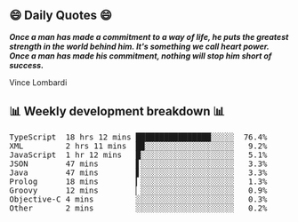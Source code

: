 ## 😄 Daily Quotes 😄

_**Once a man has made a commitment to a way of life, he puts the greatest strength in the world behind him. It's something we call heart power. Once a man has made his commitment, nothing will stop him short of success.**_

Vince Lombardi



## 📊 Weekly development breakdown 📊

<pre>TypeScript  18 hrs 12 mins ████████████████░░░░░  76.4%
XML         2 hrs 11 mins  █▉░░░░░░░░░░░░░░░░░░░   9.2%
JavaScript  1 hr 12 mins   █░░░░░░░░░░░░░░░░░░░░   5.1%
JSON        47 mins        ▋░░░░░░░░░░░░░░░░░░░░   3.3%
Java        47 mins        ▋░░░░░░░░░░░░░░░░░░░░   3.3%
Prolog      18 mins        ▎░░░░░░░░░░░░░░░░░░░░   1.3%
Groovy      12 mins        ▏░░░░░░░░░░░░░░░░░░░░   0.9%
Objective-C 4 mins         ░░░░░░░░░░░░░░░░░░░░░   0.3%
Other       2 mins         ░░░░░░░░░░░░░░░░░░░░░   0.2%</pre>